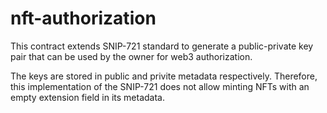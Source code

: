 # nft-authorization
This contract extends SNIP-721 standard to generate a public-private key pair that can be used by the owner for web3 authorization.

The keys are stored in public and privite metadata respectively. Therefore, this implementation of the SNIP-721 does not allow minting NFTs with an empty extension field in its metadata.

